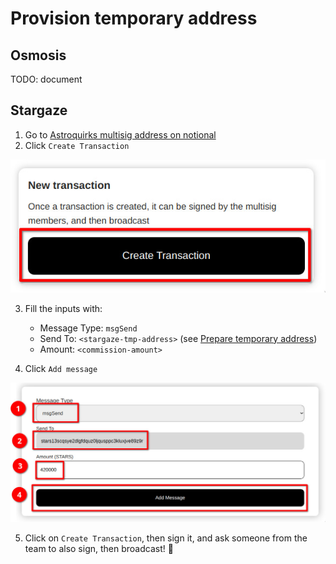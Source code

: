 # Provision temporary address

## Osmosis

TODO: document

## Stargaze

1. Go to [Astroquirks multisig address on notional](https://multisig.notional.ventures/multisig/stars1kekv8xqg7aj628l8av4d95cm79y8lw3c5lr28x)
2. Click `Create Transaction`

![create tx](/img/create-tx-notional.jpg)

3. Fill the inputs with:
    - Message Type: `msgSend`
    - Send To: `<stargaze-tmp-address>` (see [Prepare temporary address](/airdrop/prepare-addresses))
    - Amount: `<commission-amount>`

4. Click `Add message`

![add message](/img/add-message.jpg)

5. Click on `Create Transaction`, then sign it, and ask someone from the team to also sign, then broadcast! :rocket:
